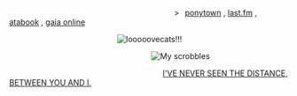 ⠀⠀⠀⠀⠀⠀⠀⠀⠀⠀⠀⠀⠀⠀⠀⠀⠀⠀⠀⠀⠀⠀⠀⠀⠀⠀⠀⠀⠀>⠀[ponytown](https://rentry.co/iwannawannawannawannawannaseethelight) , [last.fm](https://www.last.fm/user/godheadturntech) , [atabook](https://bloodyfullmoon.atabook.org) , [gaia online](https://www.gaiaonline.com/profiles/robertsmithxx/47085384/)

⠀⠀⠀⠀⠀⠀⠀⠀⠀⠀⠀⠀⠀⠀⠀⠀⠀⠀⠀![looooovecats!!!](https://files.catbox.moe/5797m3.gif)

⠀⠀⠀⠀⠀⠀⠀⠀⠀⠀⠀⠀⠀⠀⠀⠀⠀⠀⠀⠀⠀⠀⠀⠀⠀![My scrobbles](https://lastfm-recently-played.vercel.app/api?user=godheadturntech&count=1)

⠀⠀⠀⠀⠀⠀⠀⠀⠀⠀⠀⠀⠀⠀⠀⠀⠀⠀⠀⠀⠀⠀⠀⠀⠀⠀⠀[I'VE NEVER SEEN THE DISTANCE, BETWEEN YOU AND I.](https://music.youtube.com/watch?v=GV06-eyIE3s&si=TG5ddfokjMLcDVmr)
